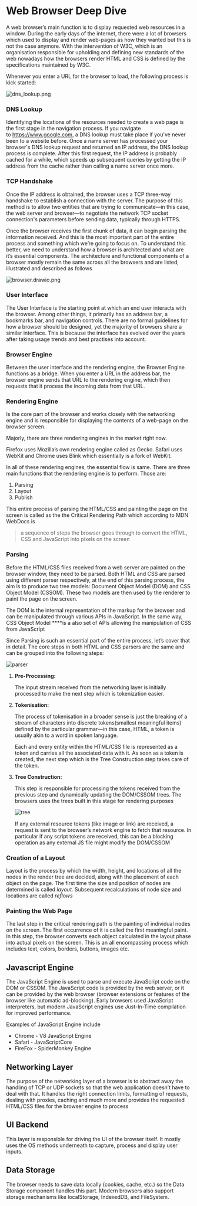 # Web Browser Deep Dive

A web browser’s main function is to display requested web resources in a window.  During the early days of the internet, there were a lot of browsers which used to display and render web-pages as how they wanted but this is not the case anymore. With the intervention of W3C, which is an organisation responsible for upholding and defining new standards of the web nowadays how the browsers render HTML and CSS is defined by the specifications maintained by W3C.

Whenever you enter a URL for the browser to load, the following process is kick started:

![dns_lookup.png](browser-deep-dive/dns_lookup.png)

### DNS Lookup

Identifying the locations of the resources needed to create a web page is the first stage in the navigation process.  If you navigate to https://www.google.com, a DNS lookup must take place if you've never been to a website before. Once a name server has processed your browser's DNS lookup request and returned an IP address, the DNS lookup process is complete. After this first request, the IP address is probably cached for a while, which speeds up subsequent queries by getting the IP address from the cache rather than calling a name server once more.

### TCP Handshake

Once the IP address is obtained, the browser uses a TCP three-way handshake to establish a connection with the server. The purpose of this method is to allow two entities that are trying to communicate—in this case, the web server and browser—to negotiate the network TCP socket connection's parameters before sending data, typically through HTTPS.

Once the browser receives the first chunk of data, it can begin parsing the information received. And this is the most important part of the entire process and something which we’re going to focus on. To understand this better, we need to understand how a browser is architected and what are it’s essential components. The architecture and functional components of a browser mostly remain the same across all the browsers and are listed, illustrated and described as follows

![browser.drawio.png](browser-deep-dive/browser.drawio.png)

### User Interface

The User Interface is the starting point at which an end user interacts with the browser. Among other things, it primarily has an address bar, a bookmarks bar, and navigation controls.
There are no formal guidelines for how a browser should be designed, yet the majority of browsers share a similar interface. This is because the interface has evolved over the years after taking usage trends and best practises into account.

### Browser Engine

Between the user interface and the rendering engine, the Browser Engine functions as a bridge. When you enter a URL in the address bar, the browser engine sends that URL to the rendering engine, which then requests that it process the incoming data from that URL.

### Rendering Engine

Is the core part of the browser and works closely with the networking engine and is responsible for displaying the contents of a web-page on the browser screen.

Majorly, there are three rendering engines in the market right now.

Firefox uses Mozilla’s own rendering engine called as Gecko. Safari uses WebKit and Chrome uses Blink which essentially is a fork of WebKit.

In all of these rendering engines, the essential flow is same. There are three main functions that the rendering engine is to perform. Those are:

1. Parsing
2. Layout
3. Publish

This entire process of parsing the HTML/CSS and painting the page on the screen is called as the the Critical Rendering Path which according to MDN WebDocs is

> a sequence of steps the browser goes through to convert the HTML, CSS and JavaScript into pixels on the screen
>

### Parsing

Before the HTML/CSS files received from a web server are painted on the browser window, they need to be parsed. Both HTML and CSS are parsed using different parser respectively, at the end of this parsing process, the aim is to produce two tree models: Document Object Model (DOM) and CSS Object Model (CSSOM). These two models are then used by the renderer to paint the page on the screen.

The DOM is the internal representation of the markup for the browser and can be manipulated through various APIs in JavaScript. In the same way, CSS Object Model ****is a also set of APIs allowing the manipulation of CSS from JavaScript

Since Parsing is such an essential part of the entire process, let’s cover that in detail. The core steps in both HTML and CSS parsers are the same and can be grouped into the following steps:

![parser](browser-deep-dive/parser.png)

1. **********Pre-Processing:**********

    The input stream received from the networking layer is initially processed to make the next step which is tokenization easier.

2. **************************Tokenisation:**************************

    The process of tokenisation in a broader sense is just the breaking of a stream of characters into discrete tokens(smallest meaningful items) defined by the particular grammar—in this case, HTML, a token is usually akin to a word in spoken language.

    Each and every entity within the HTML/CSS file is represented as a token and carries all the associated data with it. As soon as a token is created, the next step which is the Tree Construction step takes care of the token.

3. **Tree Construction:**

    This step is responsible for processing the tokens received from the previous step and dynamically updating the DOM/CSSOM trees. The browsers uses the trees built in this stage for rendering purposes

    ![tree](browser-deep-dive/tree.png)

    If any external resource tokens (like image or link) are received, a request is sent to the browser’s network engine to fetch that resource. In particular if any script tokens are received, this can be a blocking operation as any external JS file might modify the DOM/CSSOM


### Creation of a Layout

Layout is the process by which the width, height, and locations of all the nodes in the render tree are decided, along with the placement of each object on the page. The first time the size and position of nodes are determined is called *layout.* Subsequent recalculations of node size and locations are called *reflows*

### Painting the Web Page

The last step in the critical rendering path is the painting of individual nodes on the screen. The first occurrence of it is called the first meaningful paint. In this step, the browser converts each object calculated in the layout phase into actual pixels on the screen. This is an all encompassing process which includes text, colors, borders, buttons, images etc.

## Javascript Engine

The JavaScript Engine is used to parse and execute JavaScript code on the DOM or CSSOM. The JavaScript code is provided by the web server, or it can be provided by the web browser (browser extensions or features of the browser like automatic ad-blocking).  Early browsers used JavaScript interpreters, but modern JavaScript engines use Just-In-Time compilation for improved performance.

Examples of JavaScript Engine include

- Chrome - V8 JavaScript Engine
- Safari - JavaScriptCore
- FireFox - SpiderMonkey Engine

## Networking Layer

The purpose of the networking layer of a browser is to abstract away the handling of TCP or UDP sockets so that the web application doesn’t have to deal with that. It handles the right connection limits, formatting of requests, dealing with proxies, caching and much more and provides the requested HTML/CSS files for the browser engine to process

## UI Backend

This layer is responsible for driving the UI of the browser itself. It mostly uses the OS methods underneath to capture, process and display user inputs.

## Data Storage

The browser needs to save data locally (cookies, cache, etc.) so the Data Storage component handles this part. Modern browsers also support storage mechanisms like localStorage, IndexedDB, and FileSystem.